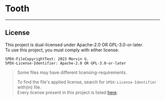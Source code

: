 # Tooth

___

## License

This project is dual-licensed under Apache-2.0 OR GPL-3.0-or-later.
<br>
To use this project, you must comply with either license.

```
SPDX-FileCopyrightText: 2023 Mervin G.
SPDX-License-Identifier: Apache-2.0 OR GPL-3.0-or-later
```

> Some files may have different licensing-requirements.
>
> To find the file's applied license,
> search for `SPDX-License-Identifier` with(in) file.
> <br>
> Every license present in this project is listed [here](LICENSES).